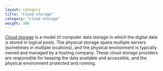 ```yaml
---
layout: category
title: "Cloud storage"
category: "cloud storage"
weight: 300
---
```


[Cloud storage](https://en.wikipedia.org/wiki/Cloud_storage) is a model of computer data storage in which the digital data is stored in logical pools. The physical storage spans multiple servers (sometimes in multiple locations), and the physical environment is typically owned and managed by a hosting company. These cloud storage providers are responsible for keeping the data available and accessible, and the physical environment protected and running.

